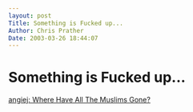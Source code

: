 ```yaml
---
layout: post
Title: Something is Fucked up...  
Author: Chris Prather
Date: 2003-03-26 18:44:07
---
```


# Something is Fucked up...
<a title="angiej: Where Have All The Muslims Gone?" href="http://www.livejournal.com/users/angiej/60881.html">angiej: Where Have All The Muslims Gone?</a>


